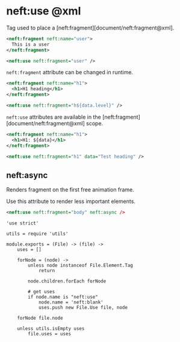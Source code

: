 neft:use @xml
=============

Tag used to place a [neft:fragment][document/neft:fragment@xml].

```xml
<neft:fragment neft:name="user">
  This is a user
</neft:fragment>

<neft:use neft:fragment="user" />
```

`neft:fragment` attribute can be changed in runtime.

```xml
<neft:fragment neft:name="h1">
  <h1>H1 heading</h1>
</neft:fragment>

<neft:use neft:fragment="h${data.level}" />
```

`neft:use` attributes are available in the [neft:fragment][document/neft:fragment@xml] scope.

```xml
<neft:fragment neft:name="h1">
  <h1>H1: ${data}</h1>
</neft:fragment>

<neft:use neft:fragment="h1" data="Test heading" />
```

## neft:async

Renders fragment on the first free animation frame.

Use this attribute to render less important elements.

```xml
<neft:use neft:fragment="body" neft:async />
```

	'use strict'

	utils = require 'utils'

	module.exports = (File) -> (file) ->
		uses = []

		forNode = (node) ->
			unless node instanceof File.Element.Tag
				return

			node.children.forEach forNode

			# get uses
			if node.name is "neft:use"
				node.name = 'neft:blank'
				uses.push new File.Use file, node

		forNode file.node

		unless utils.isEmpty uses
			file.uses = uses
